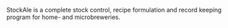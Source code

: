 StockAle is a complete stock control, recipe formulation and record keeping program for home- and microbreweries.
